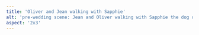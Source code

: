 ```yaml
---
title: 'Oliver and Jean walking with Sapphie'
alt: 'pre-wedding scene: Jean and Oliver walking with Sapphie the dog on a road near an old farm house'
aspect: '2x3'
---
```

